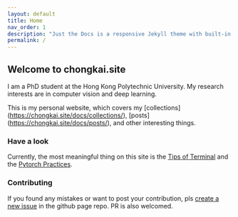 ```yaml
---
layout: default
title: Home
nav_order: 1
description: "Just the Docs is a responsive Jekyll theme with built-in search that is easily customizable and hosted on GitHub Pages."
permalink: /
---
```


## Welcome to chongkai.site

I am a PhD student at the Hong Kong Polytechnic University. My research interests are in computer vision and deep learning. 

This is my personal website, which covers my [collections] (https://chongkai.site/docs/collections/), [posts] (https://chongkai.site/docs/posts/), and other interesting things. 

### Have a look

Currently, the most meaningful thing on this site is the [Tips of Terminal](https://chongkai.site/docs/collections/useful_cmd/) and the [Pytorch Practices](https://chongkai.site/docs/collections/pytorch_practice/).

### Contributing
If you found any mistakes or want to post your contribution, pls [create a new issue](https://github.com/makecent/makecent.github.io/issues/new) in the github page repo. PR is also welcomed.
